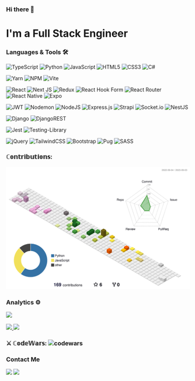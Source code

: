 ### Hi there 👋

# I'm a Full Stack Engineer


### Languages & Tools 🛠



![TypeScript](https://img.shields.io/badge/typescript-%23007ACC.svg?style=for-the-badge&logo=typescript&logoColor=white)  ![Python](https://img.shields.io/badge/python-3670A0?style=for-the-badge&logo=python&logoColor=ffdd54)  ![JavaScript](https://img.shields.io/badge/javascript-%23323330.svg?style=for-the-badge&logo=javascript&logoColor=%23F7DF1E)  ![HTML5](https://img.shields.io/badge/html5-%23E34F26.svg?style=for-the-badge&logo=html5&logoColor=white)  ![CSS3](https://img.shields.io/badge/css3-%231572B6.svg?style=for-the-badge&logo=css3&logoColor=white)  ![C#](https://img.shields.io/badge/c%23-%23239120.svg?style=for-the-badge&logo=c-sharp&logoColor=white)



![Yarn](https://img.shields.io/badge/yarn-%232C8EBB.svg?style=for-the-badge&logo=yarn&logoColor=white)  ![NPM](https://img.shields.io/badge/NPM-%23CB3837.svg?style=for-the-badge&logo=npm&logoColor=white)  ![Vite](https://img.shields.io/badge/vite-%23646CFF.svg?style=for-the-badge&logo=vite&logoColor=white)



![React](https://img.shields.io/badge/react-%2320232a.svg?style=for-the-badge&logo=react&logoColor=%2361DAFB)  ![Next JS](https://img.shields.io/badge/Next-black?style=for-the-badge&logo=next.js&logoColor=white)  ![Redux](https://img.shields.io/badge/redux-%23593d88.svg?style=for-the-badge&logo=redux&logoColor=white)  ![React Hook Form](https://img.shields.io/badge/React%20Hook%20Form-%23EC5990.svg?style=for-the-badge&logo=reacthookform&logoColor=white)  ![React Router](https://img.shields.io/badge/React_Router-CA4245?style=for-the-badge&logo=react-router&logoColor=white)  ![React Native](https://img.shields.io/badge/react_native-%2320232a.svg?style=for-the-badge&logo=react&logoColor=%2361DAFB)  ![Expo](https://img.shields.io/badge/expo-1C1E24?style=for-the-badge&logo=expo&logoColor=#D04A37)




![JWT](https://img.shields.io/badge/JWT-black?style=for-the-badge&logo=JSON%20web%20tokens)  ![Nodemon](https://img.shields.io/badge/NODEMON-%23323330.svg?style=for-the-badge&logo=nodemon&logoColor=%BBDEAD)  ![NodeJS](https://img.shields.io/badge/node.js-6DA55F?style=for-the-badge&logo=node.js&logoColor=white)  ![Express.js](https://img.shields.io/badge/express.js-%23404d59.svg?style=for-the-badge&logo=express&logoColor=%2361DAFB)  ![Strapi](https://img.shields.io/badge/strapi-%232E7EEA.svg?style=for-the-badge&logo=strapi&logoColor=white)  ![Socket.io](https://img.shields.io/badge/Socket.io-black?style=for-the-badge&logo=socket.io&badgeColor=010101)  ![NestJS](https://img.shields.io/badge/nestjs-%23E0234E.svg?style=for-the-badge&logo=nestjs&logoColor=white)


![Django](https://img.shields.io/badge/django-%23092E20.svg?style=for-the-badge&logo=django&logoColor=white)  ![DjangoREST](https://img.shields.io/badge/DJANGO-REST-ff1709?style=for-the-badge&logo=django&logoColor=white&color=ff1709&labelColor=gray)

![Jest](https://img.shields.io/badge/-jest-%23C21325?style=for-the-badge&logo=jest&logoColor=white) ![Testing-Library](https://img.shields.io/badge/-TestingLibrary-%23E33332?style=for-the-badge&logo=testing-library&logoColor=white)


![jQuery](https://img.shields.io/badge/jquery-%230769AD.svg?style=for-the-badge&logo=jquery&logoColor=white)  ![TailwindCSS](https://img.shields.io/badge/tailwindcss-%2338B2AC.svg?style=for-the-badge&logo=tailwind-css&logoColor=white)  ![Bootstrap](https://img.shields.io/badge/bootstrap-%23563D7C.svg?style=for-the-badge&logo=bootstrap&logoColor=white) ![Pug](https://img.shields.io/badge/Pug-FFF?style=for-the-badge&logo=pug&logoColor=A86454)  ![SASS](https://img.shields.io/badge/SASS-hotpink.svg?style=for-the-badge&logo=SASS&logoColor=white)




### ℂ𝕠𝕟𝕥𝕣𝕚𝕓𝕦𝕥𝕚𝕠𝕟𝕤: 
![](./profile-3d-contrib/profile-south-season-animate.svg)


### Analytics ⚙️

<!-- <p align="left">
  <img height="180em" src="https://github-readme-streak-stats.herokuapp.com/?user=abdrahmanES1" />
</p> -->
![](https://komarev.com/ghpvc/?username=abdrahmanES1&label=PROFILE+VIEWS)
<p align="left" style="display: flex;">
  <a href="https://github.com/abdrahmanES1" >
    <img height="180em" src="https://github-readme-stats.vercel.app/api/?username=abdrahmanES1&count_private=true&show_icons=true"/>
    <img height="180em" src="https://github-readme-stats.vercel.app/api/top-langs/?username=abdrahmanES1&layout=compact&langs_count=8&hide=HCL"/>
  </a>
</p>

<!-- <img width="100%" src="profile-summary-card-output/github/0-profile-details.svg" /> -->
### ⚔️ ℂ𝕠𝕕𝕖𝕎𝕒𝕣𝕤: ![codewars](https://www.codewars.com/users/abdrahmanES/badges/small)

### Contact Me 

<div>
  <a href = "mailto:abderrahman.essebyity@gmail.com"><img src="https://img.shields.io/badge/-Gmail-%23333?style=for-the-badge&logo=gmail&logoColor=white" target="_blank"></a>
  <a href="https://www.linkedin.com/in/abderrahman-essebyity" target="_blank"><img src="https://img.shields.io/badge/-LinkedIn-%230077B5?style=for-the-badge&logo=linkedin&logoColor=white" target="_blank"></a>
</div>

